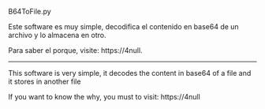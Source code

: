 B64ToFile.py

Este software es muy simple, decodifica el contenido en base64 de un archivo y lo almacena en otro.

Para saber el porque, visite: https://4null.

-----------------------------------------------------------------------------------------------------
This software is very simple, it decodes the content in base64 of a file and it stores in another file

If you want to know the why, you must to visit: https://4null
